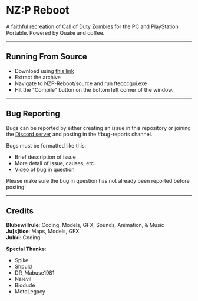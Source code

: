 # NZ:P Reboot
A faithful recreation of Call of Duty Zombies for the PC and PlayStation Portable. Powered by Quake and coffee.

<hr>

## Running From Source
* Download using [this link](https://github.com/thyjukki/NZP-Reboot/archive/nzp-1.0.zip)
* Extract the archive
* Navigate to NZP-Reboot/source and run fteqccgui.exe
* Hit the "Compile" button on the bottom left corner of the window.

<hr>

## Bug Reporting
Bugs can be reported by either creating an issue in this repository or joining the [Discord server](discord.gg/ChX7Fjr) and posting in the #bug-reports channel.

Bugs must be formatted like this:
* Brief description of issue
* More detail of issue, causes, etc.
* Video of bug in question

Please make sure the bug in question has not already been reported before posting!

<hr>

## Credits
__Blubswillrule__: Coding, Models, GFX, Sounds, Animation, & Music
<br>
__Ju[s]tice__: Maps, Models, GFX
<br>
__Jukki__: Coding



__Special Thanks__:
* Spike
* Shpuld
* DR_Mabuse1981
* Naievil
* Biodude
* MotoLegacy
